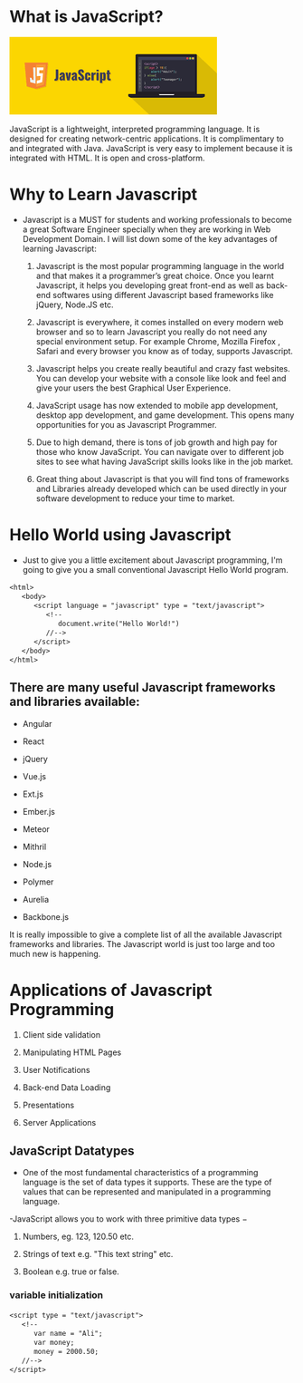 # What is JavaScript?
![My Image](images/javas.png)


JavaScript is a lightweight, interpreted programming language. It is designed for creating network-centric applications. It is complimentary to and integrated with Java. JavaScript is very easy to implement because it is integrated with HTML. It is open and cross-platform.

# Why to Learn Javascript
- Javascript is a MUST for students and working professionals to become a great Software Engineer specially when they are working in Web Development Domain. I will list down some of the key advantages of learning Javascript:

    1. Javascript is the most popular programming language in the world and that makes it a programmer’s great choice. Once you learnt Javascript, it helps you developing great front-end as well as back-end softwares using different Javascript based frameworks like jQuery, Node.JS etc.

    2. Javascript is everywhere, it comes installed on every modern web browser and so to learn Javascript you really do not need any special environment setup. For example Chrome, Mozilla Firefox , Safari and every browser you know as of today, supports Javascript.

    3. Javascript helps you create really beautiful and crazy fast websites. You can develop your website with a console like look and feel and give your users the best Graphical User Experience.

    4. JavaScript usage has now extended to mobile app development, desktop app development, and game development. This opens many opportunities for you as Javascript Programmer.

    5. Due to high demand, there is tons of job growth and high pay for those who know JavaScript. You can navigate over to different job sites to see what having JavaScript skills looks like in the job market.

    6. Great thing about Javascript is that you will find tons of frameworks and Libraries already developed which can be used directly in your software development to reduce your time to market.


# Hello World using Javascript
- Just to give you a little excitement about Javascript programming, I'm going to give you a small conventional Javascript Hello World program.

```
<html>
   <body>   
      <script language = "javascript" type = "text/javascript">
         <!--
            document.write("Hello World!")
         //-->
      </script>      
   </body>
</html>

```


## There are many useful Javascript frameworks and libraries available:

- Angular

- React

- jQuery

- Vue.js

- Ext.js

- Ember.js

- Meteor

- Mithril

- Node.js

- Polymer

- Aurelia

- Backbone.js

It is really impossible to give a complete list of all the available Javascript frameworks and libraries. The Javascript world is just too large and too much new is happening.


# Applications of Javascript Programming
1. Client side validation

2. Manipulating HTML Pages 

3. User Notifications 

4. Back-end Data Loading 

5. Presentations 

6. Server Applications 


## JavaScript Datatypes
- One of the most fundamental characteristics of a programming language is the set of data types it supports. These are the type of values that can be represented and manipulated in a programming language.

-JavaScript allows you to work with three primitive data types −

 1. Numbers, eg. 123, 120.50 etc.

 2. Strings of text e.g. "This text string" etc.

 3. Boolean e.g. true or false.


### variable initialization

```
<script type = "text/javascript">
   <!--
      var name = "Ali";
      var money;
      money = 2000.50;
   //-->
</script>

```
